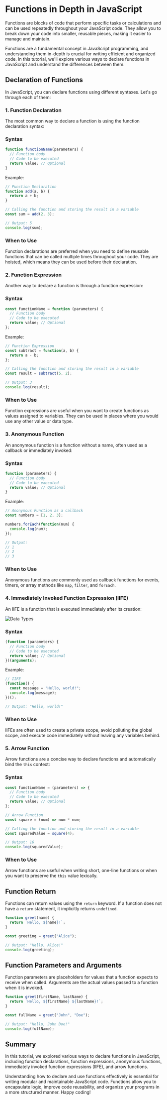 # Functions in Depth in JavaScript

Functions are blocks of code that perform specific tasks or calculations and can be used repeatedly throughout your JavaScript code. They allow you to break down your code into smaller, reusable pieces, making it easier to manage and maintain. 

Functions are a fundamental concept in JavaScript programming, and understanding them in-depth is crucial for writing efficient and organized code. 
In this tutorial, we'll explore various ways to declare functions in JavaScript and understand the differences between them.

## Declaration of Functions

In JavaScript, you can declare functions using different syntaxes. Let's go through each of them:

### 1. Function Declaration

The most common way to declare a function is using the function declaration syntax:

### Syntax

```javascript
function functionName(parameters) {
  // Function body
  // Code to be executed
  return value; // Optional
}
```
Example:
```javascript
// Function Declaration
function add(a, b) {
  return a + b;
}

// Calling the function and storing the result in a variable
const sum = add(2, 3);

// Output: 5
console.log(sum);
```

### When to Use

Function declarations are preferred when you need to define reusable functions that can be called multiple times throughout your code. They are hoisted, which means they can be used before their declaration.

### 2. Function Expression

Another way to declare a function is through a function expression:

### Syntax

```javascript
const functionName = function (parameters) {
  // Function body
  // Code to be executed
  return value; // Optional
};
```
Example:
```javascript
// Function Expression
const subtract = function(a, b) {
  return a - b;
};

// Calling the function and storing the result in a variable
const result = subtract(5, 2);

// Output: 3
console.log(result);
```

### When to Use

Function expressions are useful when you want to create functions as values assigned to variables. They can be used in places where you would use any other value or data type.

### 3. Anonymous Function

An anonymous function is a function without a name, often used as a callback or immediately invoked:

### Syntax

```javascript
function (parameters) {
  // Function body
  // Code to be executed
  return value; // Optional
}
```
Example:
```javascript
// Anonymous Function as a callback
const numbers = [1, 2, 3];

numbers.forEach(function(num) {
  console.log(num);
});

// Output:
// 1
// 2
// 3
```

### When to Use

Anonymous functions are commonly used as callback functions for events, timers, or array methods like `map`, `filter`, and `forEach`.

### 4. Immediately Invoked Function Expression (IIFE)

An IIFE is a function that is executed immediately after its creation:

![Data Types](../Assets/JS/IIFE.png)
### Syntax

```javascript
(function (parameters) {
  // Function body
  // Code to be executed
  return value; // Optional
})(arguments);
```
Example:

```javascript
// IIFE
(function() {
  const message = "Hello, world!";
  console.log(message);
})();

// Output: "Hello, world!"
```

### When to Use

IIFEs are often used to create a private scope, avoid polluting the global scope, and execute code immediately without leaving any variables behind.


### 5. Arrow Function

Arrow functions are a concise way to declare functions and automatically bind the `this` context:

### Syntax

```javascript
const functionName = (parameters) => {
  // Function body
  // Code to be executed
  return value; // Optional
};
```

```javascript
// Arrow Function
const square = (num) => num * num;

// Calling the function and storing the result in a variable
const squaredValue = square(4);

// Output: 16
console.log(squaredValue);
```
### When to Use

Arrow functions are useful when writing short, one-line functions or when you want to preserve the `this` value lexically.


## Function Return

Functions can return values using the `return` keyword. If a function does not have a `return` statement, it implicitly returns `undefined`.

```javascript
function greet(name) {
  return `Hello, ${name}!`;
}

const greeting = greet("Alice");

// Output: "Hello, Alice!"
console.log(greeting);
```

## Function Parameters and Arguments

Function parameters are placeholders for values that a function expects to receive when called. Arguments are the actual values passed to a function when it is invoked.

```javascript
function greet(firstName, lastName) {
  return `Hello, ${firstName} ${lastName}!`;
}

const fullName = greet("John", "Doe");

// Output: "Hello, John Doe!"
console.log(fullName);
```

## Summary

In this tutorial, we explored various ways to declare functions in JavaScript, including function declarations, function expressions, anonymous functions, immediately invoked function expressions (IIFE), and arrow functions. 

Understanding how to declare and use functions effectively is essential for writing modular and maintainable JavaScript code. Functions allow you to encapsulate logic, improve code reusability, and organize your programs in a more structured manner. Happy coding!



